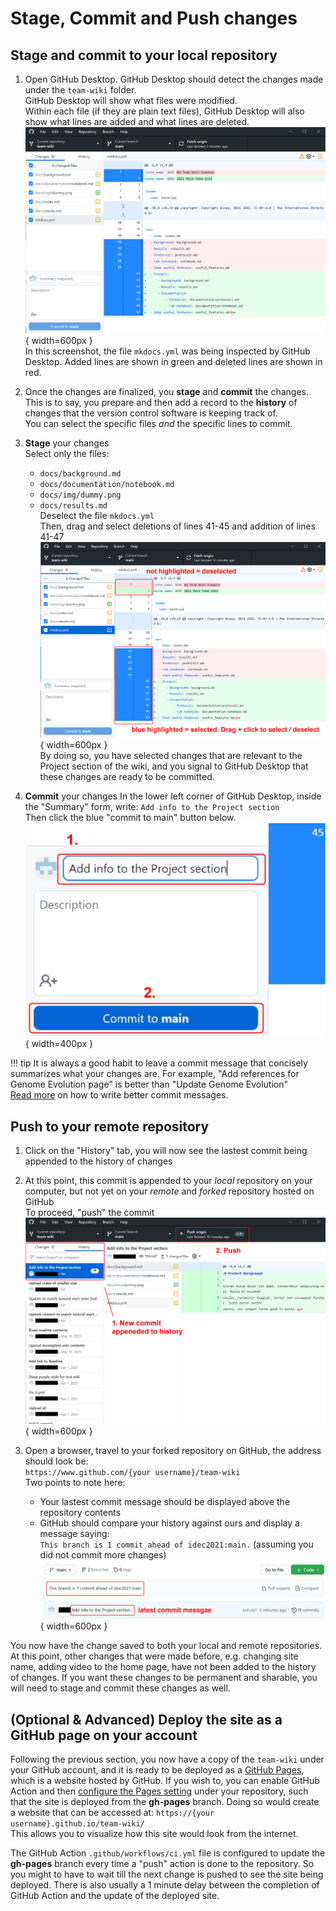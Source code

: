 # Stage, Commit and Push changes

## Stage and commit to your local repository

1. Open GitHub Desktop. GitHub Desktop should detect the changes made under the `team-wiki` folder.  
   GitHub Desktop will show what files were modified.  
   Within each file (if they are plain text files), GitHub Desktop will also show what lines are added and what lines are deleted.  
    ![GitHub Desktop changes](img/tutorial_gh_desktop_change.png){ width=600px }  
   In this screenshot, the file `mkdocs.yml` was being inspected by GitHub Desktop. Added lines are shown in green and deleted lines are shown in red.  

2. Once the changes are finalized, you **stage** and **commit** the changes.  
   This is to say, you prepare and then add a record to the **history** of changes that the version control software is keeping track of.  
   You can select the specific files *and* the specific lines to commit.  

3. **Stage** your changes  
   Select only the files:  
    - `docs/background.md`  
    - `docs/documentation/notebook.md`  
    - `docs/img/dummy.png`  
    - `docs/results.md`  
   Deselect the file `mkdocs.yml`  
   Then, drag and select deletions of lines 41-45 and addition of lines 41-47  
   ![GitHub Desktop stage](img/tutorial_gh_desktop_stage.png){ width=600px }  
   By doing so, you have selected changes that are relevant to the Project section of the wiki, and you signal to GitHub Desktop that these changes are ready to be committed.

4. **Commit** your changes
   In the lower left corner of GitHub Desktop, inside the "Summary" form, write:
   `Add info to the Project section`  
   Then click the blue "commit to main" button below.
   ![GitHub Desktop commit](img/tutorial_gh_desktop_commit.png){ width=400px }  

!!! tip
    It is always a good habit to leave a commit message that concisely summarizes what your changes are. For example, "Add references for Genome Evolution page" is better than "Update Genome Evolution"  
    [Read more](https://chris.beams.io/posts/git-commit/) on how to write better commit messages.

## Push to your remote repository

1. Click on the "History" tab, you will now see the lastest commit being appended to the history of changes

2. At this point, this commit is appended to your _local_ repository on your computer, but not yet on your _remote_ and _forked_ repository hosted on GitHub  
   To proceed, "push" the commit  
   ![GitHub Desktop push](img/tutorial_gh_desktop_push.png){ width=600px }  

3. Open a browser, travel to your forked repository on GitHub, the address should look be:  
   `https://www.github.com/{your username}/team-wiki`  
   Two points to note here:
    - Your lastest commit message should be displayed above the repository contents  
    - GitHub should compare your history against ours and display a message saying:  
   `This branch is 1 commit ahead of idec2021:main.` (assuming you did not commit more changes)  
   ![GitHub pushed](img/tutorial_gh_pushed.png){ width=600px }  

You now have the change saved to both your local and remote repositories. At this point, other changes that were made before, e.g. changing site name, adding video to the home page, have not been added to the history of changes. If you want these changes to be permanent and sharable, you will need to stage and commit these changes as well.

## (Optional & Advanced) Deploy the site as a GitHub page on your account

Following the previous section, you now have a copy of the `team-wiki` under your GitHub account, and it is ready to be deployed as a [GitHub Pages](https://pages.github.com/), which is a website hosted by GitHub. If you wish to, you can enable GitHub Action and then [configure the Pages setting](gh_pages.md) under your repository, such that the site is deployed from the **gh-pages** branch. Doing so would create a website that can be accessed at:
`https://{your username}.github.io/team-wiki/`  
This allows you to visualize how this site would look from the internet.

The GitHub Action `.github/workflows/ci.yml` file is configured to update the **gh-pages** branch every time a "push" action is done to the repository. So you might to have to wait till the next change is pushed to see the site being deployed. There is also usually a 1 minute delay between the completion of GitHub Action and the update of the deployed site.